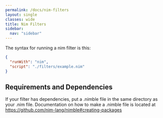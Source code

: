 ```yaml
---
permalink: /docs/nim-filters
layout: single
classes: wide
title: Nim Filters
sidebar:
  nav: "sidebar"
---
```


The syntax for running a nim filter is this:

```json
{
  "runWith": "nim",
  "script": "./filters/example.nim"
}
```

## Requirements and Dependencies

If your filter has dependencies, put a .nimble file in the same directory as your .nim file.
Documentation on how to make a .nimble file is located at https://github.com/nim-lang/nimble#creating-packages
